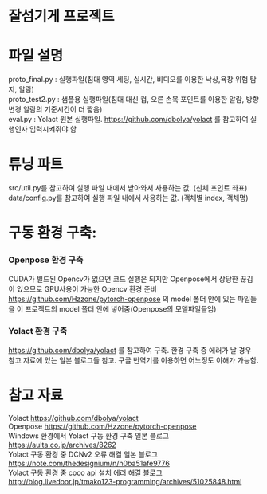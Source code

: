 # 잘섬기게 프로젝트   

# 파일 설명   
proto_final.py : 실행파일(침대 영역 세팅, 실시간, 비디오를 이용한 낙상,욕창 위험 탐지, 알람)   
proto_test2.py : 샘플용 실행파일(침대 대신 컵, 오른 손목 포인트를 이용한 알람, 방향변경 알람의 기준시간이 더 짧음)   
eval.py : Yolact 원본 실행파일. https://github.com/dbolya/yolact  를 참고하여 실행인자 입력시켜줘야 함   
# 튜닝 파트   
src/util.py를 참고하여 실행 파일 내에서 받아와서 사용하는 값. (신체 포인트 좌표)   
data/config.py를 참고하여 실행 파일 내에서 사용하는 값. (객체별 index, 객체명) 

# 구동 환경 구축:   
### Openpose 환경 구축   
CUDA가 빌드된 Opencv가 없으면 코드 실행은 되지만 Openpose에서 상당한 끊김이 있으므로 GPU사용이 가능한 Opencv 환경 준비   
https://github.com/Hzzone/pytorch-openpose 의 model 폴더 안에 있는 파일들을 이 프로젝트의 model 폴더 안에 넣어줌(Openpose의 모델파일들임)

### Yolact 환경 구축
https://github.com/dbolya/yolact 를 참고하여 구축.
환경 구축 중 에러가 날 경우 참고 자료에 있는 일본 블로그들 참고. 구글 번역기를 이용하면 어느정도 이해가 가능함.

# 참고 자료   
Yolact  https://github.com/dbolya/yolact   
Openpose  https://github.com/Hzzone/pytorch-openpose   
Windows 환경에서 Yolact 구동 환경 구축 일본 블로그  https://aulta.co.jp/archives/8262   
Yolact 구동 환경 중 DCNv2 오류 해결 일본 블로그  https://note.com/thedesignium/n/n0ba51afe9776   
Yolact 구동 환경 중 coco api 설치 에러 해결 블로그 http://blog.livedoor.jp/tmako123-programming/archives/51025848.html   
